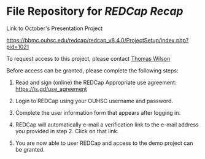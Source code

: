 File Repository for *REDCap Recap*
============
Link to October's Presentation Project

https://bbmc.ouhsc.edu/redcap/redcap_v8.4.0/ProjectSetup/index.php?pid=1021

To request access to this project, please contact [Thomas Wilson](thomas-wilson@ouhsc.edu)

Before access can be granted, please complete the following steps:

1. Read and sign (online) the REDCap Appropriate use agreement:
  https://is.gd/use_agreement
  
1. Login to REDCap using your OUHSC username and password.
1. Complete the user information form that appears after logging in.
1. REDCap will automatically e-mail a verification link to the e-mail address you provided in step 2.  Click on that link.
1. You are now able to user REDCap and access to the demo project can be granted.
